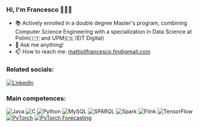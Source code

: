 ### Hi, I'm Francesco 👨🏻‍💻

- 📚 Actively enrolled in a double degree Master's program, combining Computer Science Engineering with a specialization in Data Science at Polimi🇮🇹 and UPM🇪🇸 (EIT Digital)
- 💬 Ask me anything!
- 📫 How to reach me: mattiolifrancesco.fm@gmail.com

### Related socials:
[![LinkedIn](https://img.shields.io/badge/LinkedIn-%230077B5.svg?logo=linkedin&logoColor=white)](https://www.linkedin.com/in/francesco-mattioli-92b371222/) 

### Main competences:
![Java](https://img.shields.io/badge/java-%23ED8B00.svg?style=for-the-badge&logo=java&logoColor=white)
![C](https://img.shields.io/badge/c-%2300599C.svg?style=for-the-badge&logo=c&logoColor=white) 
![Python](https://img.shields.io/badge/python-3670A0?style=for-the-badge&logo=python&logoColor=ffdd54) 
<img src="https://img.shields.io/badge/MySQL-%2300f.svg?style=for-the-badge&logo=mysql&logoColor=white" alt="MySQL" />
<img src="https://img.shields.io/badge/SPARQL-%230C459C.svg?style=for-the-badge&logo=sparql&logoColor=white" alt="SPARQL" />
![Spark](https://img.shields.io/badge/apache_spark-E25A1C?style=for-the-badge&logo=apachespark&logoColor=white)
![Flink](https://img.shields.io/badge/apache_flink-E6526F?style=for-the-badge&logo=apacheflink&logoColor=white)
![TensorFlow](https://img.shields.io/badge/tensorflow-%23FF6F00.svg?style=for-the-badge&logo=tensorflow&logoColor=white)
[![PyTorch](https://img.shields.io/badge/pytorch-%23EE4C2C.svg?style=for-the-badge&logo=pytorch&logoColor=white)](https://pytorch.org/)
[![PyTorch Forecasting](https://img.shields.io/badge/pytorch_forecasting-%23018E42.svg?style=for-the-badge&logo=pytorch&logoColor=white)](https://pytorch-forecasting.readthedocs.io/en/latest/)




